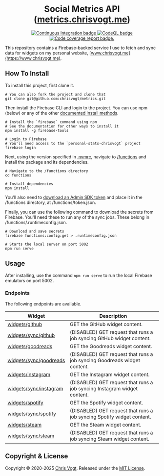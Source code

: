 <h1 align='center'>
  Social Metrics API (<a href='https://metrics.chrisvogt.me' title='metrics.chrisvogt.me'>metrics.chrisvogt.me</a>)
</h1>

<p align='center'>
  <a href='https://github.com/chrisvogt/metrics/actions/workflows/ci.yml'>
    <img src='https://github.com/chrisvogt/metrics/actions/workflows/ci.yml/badge.svg?branch=main' alt='Continuous Integration badge' />
  </a>
  <a href='https://github.com/chrisvogt/metrics/actions/workflows/codeql.yml'>
    <img src='https://github.com/chrisvogt/metrics/actions/workflows/codeql.yml/badge.svg?branch=main' alt='CodeQL badge' />
  </a>
  <a href='https://codecov.io/gh/chrisvogt/metrics'>
    <img src='https://codecov.io/gh/chrisvogt/metrics/branch/main/graph/badge.svg?token=Hr0GpQiCu0' alt='Code coverage report badge.' />
  </a>
</p>

This repository contains a Firebase-backed service I use to fetch and sync data for widgets on my personal website, [www.chrisvogt.me](https://www.chrisvogt.me).

## How To Install

To install this project, first clone it.

```
# You can also fork the project and clone that
git clone git@github.com:chrisvogt/metrics.git
```

Then install the Firebase CLI and login to the project. You can use npm (below) or any of the other [documented install methods](https://firebase.google.com/docs/cli#mac-linux-npm).

```
# Install the `firebase` command using npm
# See the documentation for other ways to install it
npm install -g firebase-tools
```

```
# Login to Firebase
# You'll need access to the `personal-stats-chrisvogt` project
firebase login
```

Next, using the version specified in [.nvmrc](./.nvmrc), navigate to [/functions](./functions) and install the package and its dependencies.

```
# Navigate to the /functions directory
cd functions
```

```
# Install dependencies
npm install
```

You'll also need to [download an Admin SDK token](https://console.firebase.google.com/u/1/project/personal-stats-chrisvogt/settings/serviceaccounts/adminsdk) and place it in the /functions directory, at /functions/token.json.

Finally, you can use the following command to download the secrets from Firebase. You'll need these to run any of the sync jobs. These belong in /functions/.runtimeconfig.json.

```
# Download and save secrets
firebase functions:config:get > .runtimeconfig.json
```

```
# Starts the local server on port 5002
npm run serve
```

## Usage

After installing, use the command `npm run serve` to run the local Firebase emulators on port 5002.

### Endpoints

The following endpoints are available.

| Widget | Description |
|--------|-------------|
| [widgets/github](http://localhost:5002/api/widgets/github) | GET the GitHub widget content.                                                           |
| [widgets/sync/github](http://localhost:5002/api/widgets/sync/github) | (DISABLED) GET request that runs a job syncing GitHub widget content.          |
| [widgets/goodreads](http://localhost:5002/api/widgets/goodreads) | GET the Goodreads widget content.                                                  |
| [widgets/sync/goodreads](http://localhost:5002/api/widgets/sync/goodreads) | (DISABLED) GET request that runs a job syncing Goodreads widget content. |
| [widgets/instagram](http://localhost:5002/api/widgets/instagram) | GET the Instagram widget content.                                                  |
| [widgets/sync/instagram](http://localhost:5002/api/widgets/sync/instagram) | (DISABLED) GET request that runs a job syncing Instagram widget content. |
| [widgets/spotify](http://localhost:5002/api/widgets/spotify) | GET the Spotify widget content.                                                        |
| [widgets/sync/spotify](http://localhost:5002/api/widgets/sync/spotify) | (DISABLED) GET request that runs a job syncing Spotify widget content.       |
| [widgets/steam](http://localhost:5002/api/widgets/steam) | GET the Steam widget content.                                                              |
| [widgets/sync/steam](http://localhost:5002/api/widgets/sync/steam) | (DISABLED) GET request that runs a job syncing Steam widget content.             |

## Copyright & License

Copyright © 2020-2025 [Chris Vogt](https://www.chrisvogt.me). Released under the [MIT License](LICENSE).
